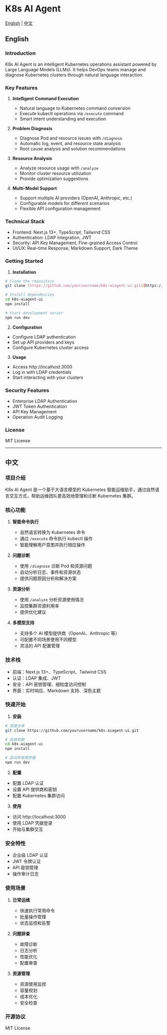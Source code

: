 # K8s AI Agent

[English](#english) | [中文](#中文)

## English

### Introduction
K8s AI Agent is an intelligent Kubernetes operations assistant powered by Large Language Models (LLMs). It helps DevOps teams manage and diagnose Kubernetes clusters through natural language interaction.

### Key Features
1. **Intelligent Command Execution**
   - Natural language to Kubernetes command conversion
   - Execute kubectl operations via `/execute` command
   - Smart intent understanding and execution

2. **Problem Diagnosis**
   - Diagnose Pod and resource issues with `/diagnose`
   - Automatic log, event, and resource state analysis
   - Root cause analysis and solution recommendations

3. **Resource Analysis**
   - Analyze resource usage with `/analyze`
   - Monitor cluster resource utilization
   - Provide optimization suggestions

4. **Multi-Model Support**
   - Support multiple AI providers (OpenAI, Anthropic, etc.)
   - Configurable models for different scenarios
   - Flexible API configuration management

### Technical Stack
- Frontend: Next.js 13+, TypeScript, Tailwind CSS
- Authentication: LDAP Integration, JWT
- Security: API Key Management, Fine-grained Access Control
- UI/UX: Real-time Response, Markdown Support, Dark Theme

### Getting Started

1. **Installation**
```bash
# Clone the repository
git clone [https://github.com/yourusername/k8s-aiagent-ui.git](https://github.com/myysophia/k8s-aiagent-ui.git)

# Install dependencies
cd k8s-aiagent-ui
npm install

# Start development server
npm run dev
```

2. **Configuration**
- Configure LDAP authentication
- Set up API providers and keys
- Configure Kubernetes cluster access

3. **Usage**
- Access http://localhost:3000
- Log in with LDAP credentials
- Start interacting with your clusters

### Security Features
- Enterprise LDAP Authentication
- JWT Token Authentication
- API Key Management
- Operation Audit Logging

### License
MIT License

---

## 中文

### 项目介绍
K8s AI Agent 是一个基于大语言模型的 Kubernetes 智能运维助手，通过自然语言交互方式，帮助运维团队更高效地管理和诊断 Kubernetes 集群。

### 核心功能
1. **智能命令执行**
   - 自然语言转换为 Kubernetes 命令
   - 通过 `/execute` 命令执行 kubectl 操作
   - 智能理解用户意图并执行相应操作

2. **问题诊断**
   - 使用 `/diagnose` 诊断 Pod 和资源问题
   - 自动分析日志、事件和资源状态
   - 提供问题原因分析和解决方案

3. **资源分析**
   - 使用 `/analyze` 分析资源使用情况
   - 监控集群资源利用率
   - 提供优化建议

4. **多模型支持**
   - 支持多个 AI 模型提供商（OpenAI、Anthropic 等）
   - 可配置不同场景使用不同模型
   - 灵活的 API 配置管理

### 技术栈
- 前端：Next.js 13+、TypeScript、Tailwind CSS
- 认证：LDAP 集成、JWT
- 安全：API 密钥管理、细粒度访问控制
- 界面：实时响应、Markdown 支持、深色主题

### 快速开始

1. **安装**
```bash
# 克隆仓库
git clone https://github.com/yourusername/k8s-aiagent-ui.git

# 安装依赖
cd k8s-aiagent-ui
npm install

# 启动开发服务器
npm run dev
```

2. **配置**
- 配置 LDAP 认证
- 设置 API 提供商和密钥
- 配置 Kubernetes 集群访问

3. **使用**
- 访问 http://localhost:3000
- 使用 LDAP 凭据登录
- 开始与集群交互

### 安全特性
- 企业级 LDAP 认证
- JWT 令牌认证
- API 密钥管理
- 操作审计日志

### 使用场景
1. **日常运维**
   - 快速执行常用命令
   - 批量操作管理
   - 状态监控和告警

2. **问题排查**
   - 故障诊断
   - 日志分析
   - 性能优化
   - 配置审查

3. **资源管理**
   - 资源使用监控
   - 容量规划
   - 成本优化
   - 安全检查

### 开源协议
MIT License
